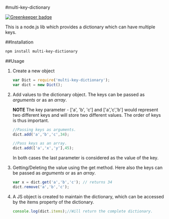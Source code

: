 #multi-key-dictionary

[![Greenkeeper badge](https://badges.greenkeeper.io/tusharmath/multi-key-dictionary.svg)](https://greenkeeper.io/)

This is a node.js lib which provides a dictionary which can have multiple keys.

##Installation

```bash
npm install multi-key-dictionary
```

##Usage

1. Create a new object

   ```js
   var Dict = require('multi-key-dictionary');
   var dict = new Dict();
   ```

2. Add values to the dictionary object. The keys can be passed as _arguments_ or as an _array_.

   __NOTE__ The key parameter - ['a', 'b', 'c'] and ['a','c','b'] would represent two different keys and will store two different values. The order of keys is thus important.

   ```js
   //Passing keys as arguments.
   dict.add('a','b','c',34);
   
   //Pass keys as an array.
   dict.add(['a','x','y'],45);
   ```

   In both cases the last parameter is considered as the value of the key.


3. Getting/Deleting the value using the get method. Here also the keys can be passed as _arguments_ or as an _array_.

   ```js
   var x = dict.get('a','b','c'); // returns 34
   dict.remove('a','b','c');
   ```	
4. A JS object is created to maintain the dictionary, which can be accessed by the items property of the dictionary.
   ```js
   console.log(dict.items);//Will return the complete dictionary.
   ```